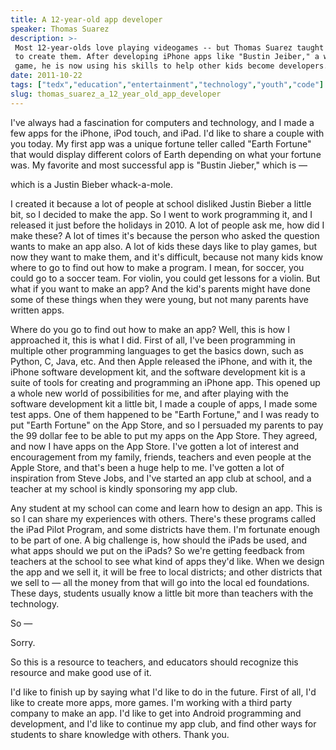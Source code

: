 ```yaml
---
title: A 12-year-old app developer
speaker: Thomas Suarez
description: >-
 Most 12-year-olds love playing videogames -- but Thomas Suarez taught himself how
 to create them. After developing iPhone apps like "Bustin Jeiber," a whack-a-mole
 game, he is now using his skills to help other kids become developers.
date: 2011-10-22
tags: ["tedx","education","entertainment","technology","youth","code"]
slug: thomas_suarez_a_12_year_old_app_developer
---
```


I've always had a fascination for computers and technology, and I made a few apps for the
iPhone, iPod touch, and iPad. I'd like to share a couple with you today. My first app was
a unique fortune teller called "Earth Fortune" that would display different colors of
Earth depending on what your fortune was. My favorite and most successful app is "Bustin
Jieber," which is —

which is a Justin Bieber whack-a-mole.

I created it because a lot of people at school disliked Justin Bieber a little bit, so I
decided to make the app. So I went to work programming it, and I released it just before
the holidays in 2010. A lot of people ask me, how did I make these? A lot of times it's
because the person who asked the question wants to make an app also. A lot of kids these
days like to play games, but now they want to make them, and it's difficult, because not
many kids know where to go to find out how to make a program. I mean, for soccer, you
could go to a soccer team. For violin, you could get lessons for a violin. But what if you
want to make an app? And the kid's parents might have done some of these things when they
were young, but not many parents have written apps.

Where do you go to find out how to make an app? Well, this is how I approached it, this is
what I did. First of all, I've been programming in multiple other programming languages to
get the basics down, such as Python, C, Java, etc. And then Apple released the iPhone, and
with it, the iPhone software development kit, and the software development kit is a suite
of tools for creating and programming an iPhone app. This opened up a whole new world of
possibilities for me, and after playing with the software development kit a little bit, I
made a couple of apps, I made some test apps. One of them happened to be "Earth Fortune,"
and I was ready to put "Earth Fortune" on the App Store, and so I persuaded my parents to
pay the 99 dollar fee to be able to put my apps on the App Store. They agreed, and now I
have apps on the App Store. I've gotten a lot of interest and encouragement from my
family, friends, teachers and even people at the Apple Store, and that's been a huge help
to me. I've gotten a lot of inspiration from Steve Jobs, and I've started an app club at
school, and a teacher at my school is kindly sponsoring my app club.

Any student at my school can come and learn how to design an app. This is so I can share
my experiences with others. There's these programs called the iPad Pilot Program, and some
districts have them. I'm fortunate enough to be part of one. A big challenge is, how
should the iPads be used, and what apps should we put on the iPads? So we're getting
feedback from teachers at the school to see what kind of apps they'd like. When we design
the app and we sell it, it will be free to local districts; and other districts that we
sell to — all the money from that will go into the local ed foundations. These days,
students usually know a little bit more than teachers with the technology.

So —

Sorry.

So this is a resource to teachers, and educators should recognize this resource and make
good use of it.

I'd like to finish up by saying what I'd like to do in the future. First of all, I'd like
to create more apps, more games. I'm working with a third party company to make an app.
I'd like to get into Android programming and development, and I'd like to continue my app
club, and find other ways for students to share knowledge with others. Thank
you.

<!--
ad_duration=3.33
event="TEDxManhattanBeach"
external_start_time=0
intro_duration=11.82
is_subtitle_required="False"
is_talk_featured="True"
language="en"
language_swap="False"
native_language="en"
number_of_related_talks=6
number_of_speakers=1
number_of_subtitled_videos=32
number_of_tags=6
number_of_talk_download_languages=41
number_of_talk_more_resources=0
number_of_talk_recommendations=0
number_of_talks_take_actions=0
post_ad_duration=0.83
published_timestamp="2011-11-16 16:07:44"
recording_date="2011-10-22"
speaker_description="Developer, 12 year old"
speaker_is_published=1
speaker_name="Thomas Suarez"
talk_name="A 12-year-old app developer"
talks_tags=["tedx","education","entertainment","technology","youth","code"]
url_photo_speaker="https://pe.tedcdn.com/images/ted/d1b81a0caa7494e6fbdaadfdfc7a69014c35b1c5_254x191.jpg"
url_photo_talk="https://pe.tedcdn.com/images/ted/6bdcbc2fc4fb74ed62e80a86a3564e9c16958c28_1600x1200.jpg"
url_webpage="https://www.ted.com/talks/thomas_suarez_a_12_year_old_app_developer"
video_type_name="TEDx Talk"
-->